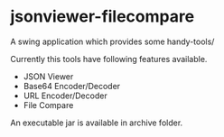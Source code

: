 # jsonviewer-filecompare 
A swing application which provides some handy-tools/

Currently this tools have following features available.
* JSON Viewer
* Base64 Encoder/Decoder
* URL Encoder/Decoder
* File Compare

An executable jar is available in archive folder.
